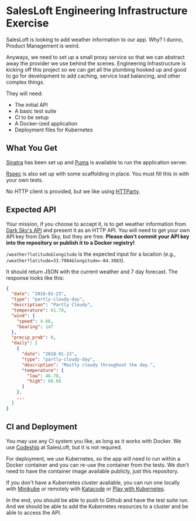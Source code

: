 # SalesLoft Engineering Infrastructure Exercise

SalesLoft is looking to add weather information to our app. Why? I dunno, Product Management is weird. 

Anyways, we need to set up a small proxy service so that we can abstract away the provider we use behind the scenes. Engineering Infrastructure is kicking off this project so we can get all the plumbing hooked up and good to go for development to add caching, service load balancing, and other complex things. 

They will need:
- The initial API
- A basic test suite
- CI to be setup
- A Docker-ized application
- Deployment files for Kubernetes

## What You Get

[Sinatra](http://sinatrarb.com/intro.html) has been set up and [Puma](http://puma.io/) is available to run the application server.

[Rspec](https://relishapp.com/rspec/rspec-core/docs) is also set up with some scaffolding in place. You must fill this in with your own tests.

No HTTP client is provided, but we like using [HTTParty](https://github.com/jnunemaker/httparty).

## Expected API

Your mission, if you choose to accept it, is to get weather information from [Dark Sky's API](https://darksky.net/dev) and present it as an HTTP API. You will need to get your own API key from Dark Sky, but they are free. **Please don't commit your API key into the repository or publish it to a Docker registry!**

`/weather?latitude&longitude` is the expected input for a location (e.g., `/weather?latitude=33.7984&longitude=-84.3883`). 

It should return JSON with the current weather and 7 day forecast. The response looks like this:
```json
{
  "date": "2018-01-23",
  "type": "partly-cloudy-day",
  "description": "Partly Cloudy",
  "temperature": 61.78,
  "wind": {
    "speed": 4.66,
    "bearing": 147
  },
  "precip_prob": 0,
  "daily": [
    {
      "date": "2018-01-23",
      "type": "partly-cloudy-day",
      "description": "Mostly cloudy throughout the day.",
      "temperature": {
        "low": 46.78,
        "high": 68.66
      }
    },
    ...
  ]
}
```

## CI and Deployment

You may use any CI system you like, as long as it works with Docker. We use [Codeship](http://codeship.com/) at SalesLoft, but it is not required.

For deployment, we use Kubernetes, so the app will need to run within a Docker container and you can re-use the container from the tests. We don't need to have the container image available publicly, just this repository.

If you don't have a Kubernetes cluster available, you can run one locally with [Minikube](https://kubernetes.io/docs/setup/minikube/) or remotely with [Katacode](https://www.katacoda.com/courses/kubernetes/playground) or [Play with Kubernetes](https://labs.play-with-k8s.com/).

In the end, you should be able to push to Github and have the test suite run. And we should be able to add the Kubernetes resources to a cluster and be able to access the API. 

